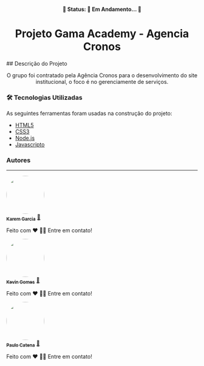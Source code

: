 <h4 align="center"> 
	🚧  Status: 🚀 Em Andamento...  🚧
</h4> 
<h1 align="center">Projeto Gama Academy - Agencia Cronos</h1>
## Descrição do Projeto
<p align="center">O grupo foi contratado pela Agência Cronos para o desenvolvimento do site institucional, o foco é no gerenciamente de serviços.</p>


### 🛠 Tecnologias Utilizadas

As seguintes ferramentas foram usadas na construção do projeto:

- [HTML5](https://developer.mozilla.org/en-US/docs/Glossary/HTML5)
- [CSS3](https://developer.mozilla.org/en-US/docs/Glossary/HTML5)
- [Node.js](https://nodejs.org/en/)
- [Javascripto](https://www.w3schools.com/js/)

### Autores
---
<a href="https://www.linkedin.com/in/karen-nabarrete-garcia-295a8397/">
 <img style="border-radius: 50%;" src="https://media-exp1.licdn.com/dms/image/C4D03AQGonHA1SNGvpw/profile-displayphoto-shrink_400_400/0/1636213751815?e=1646870400&v=beta&t=DdottxT-VQxnKNQkk8nsW0h28GGaklVpkQsx_Ji2f8o" width="100px;" alt=""/>
 <br />
 <sub><b>Karem Garcia</b></sub></a> <a href="https://www.linkedin.com/in/karen-nabarrete-garcia-295a8397/" title="LinkeDin">🚀</a>


Feito com ❤️ 👋🏽 Entre em contato!


<a href="https://www.linkedin.com/in/kevin-gomes-7b570220a/">
 <img style="border-radius: 50%;" src="https://media-exp1.licdn.com/dms/image/C4E03AQE8HdmsEkfj8g/profile-displayphoto-shrink_400_400/0/1617200574761?e=1646870400&v=beta&t=bXsZ2KdpUjv6AafBdESTIkiD_BD03biUlDN34Q8xn8E" width="100px;" alt=""/>
 <br />
 <sub><b>Kevin Gomes</b></sub></a> <a href="https://www.linkedin.com/in/kevin-gomes-7b570220a/" title="LinkeDin">🚀</a>
 
 
Feito com ❤️ 👋🏽 Entre em contato! 


<a href="https://www.linkedin.com/in/paulo-catena/">
 <img style="border-radius: 50%;" src="https://media-exp1.licdn.com/dms/image/C4D03AQGEZXQvp9SVvA/profile-displayphoto-shrink_400_400/0/1636377029124?e=1646870400&v=beta&t=pZS-gP81q0uJF5ifwE8_0c37FzdQUMCdP-q5HO8kh_8" width="100px;" alt=""/>
 <br />
 <sub><b>Paulo Catena</b></sub></a> <a href="https://www.linkedin.com/in/paulo-catena/" title="LinkeDin">🚀</a>


Feito com ❤️ 👋🏽 Entre em contato!

